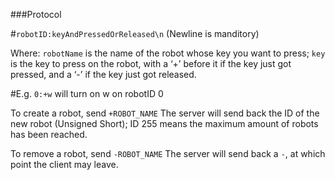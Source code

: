###Protocol

#`robotID:keyAndPressedOrReleased\n`
(Newline is manditory)

Where:
`robotName` is the name of the robot whose key you want to press;
`key` is the key to press on the robot, with a ‘+’ before it if the key just got pressed, and a ‘-’ if the 
key just got released.

#E.g. `0:+w` will turn on w on robotID 0

To create a robot, send `+ROBOT_NAME`
The server will send back the ID of the new robot (Unsigned Short); ID 255 means the maximum amount of robots has been reached.

To remove a robot, send `-ROBOT_NAME`
The server will send back a `-`, at which point the client may leave.
